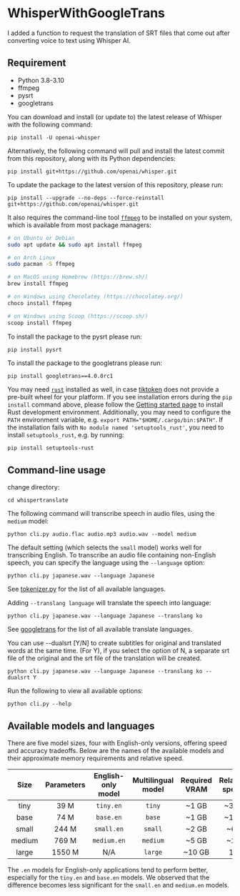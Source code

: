 # WhisperWithGoogleTrans

I added a function to request the translation of SRT files that come out after converting voice to text using Whisper AI.

## Requirement

* Python 3.8-3.10
* ffmpeg
* pysrt
* googletrans

You can download and install (or update to) the latest release of Whisper with the following command:

    pip install -U openai-whisper

Alternatively, the following command will pull and install the latest commit from this repository, along with its Python dependencies:

    pip install git+https://github.com/openai/whisper.git 

To update the package to the latest version of this repository, please run:

    pip install --upgrade --no-deps --force-reinstall git+https://github.com/openai/whisper.git

It also requires the command-line tool [`ffmpeg`](https://ffmpeg.org/) to be installed on your system, which is available from most package managers:

```bash
# on Ubuntu or Debian
sudo apt update && sudo apt install ffmpeg

# on Arch Linux
sudo pacman -S ffmpeg

# on MacOS using Homebrew (https://brew.sh/)
brew install ffmpeg

# on Windows using Chocolatey (https://chocolatey.org/)
choco install ffmpeg

# on Windows using Scoop (https://scoop.sh/)
scoop install ffmpeg
```

To install the package to the pysrt please run:

    pip install pysrt

To install the package to the googletrans please run:

    pip install googletrans==4.0.0rc1

You may need [`rust`](http://rust-lang.org) installed as well, in case [tiktoken](https://github.com/openai/tiktoken) does not provide a pre-built wheel for your platform. If you see installation errors during the `pip install` command above, please follow the [Getting started page](https://www.rust-lang.org/learn/get-started) to install Rust development environment. Additionally, you may need to configure the `PATH` environment variable, e.g. `export PATH="$HOME/.cargo/bin:$PATH"`. If the installation fails with `No module named 'setuptools_rust'`, you need to install `setuptools_rust`, e.g. by running:

```bash
pip install setuptools-rust
```


## Command-line usage

change directory:

    cd whispertranslate

The following command will transcribe speech in audio files, using the `medium` model:

    python cli.py audio.flac audio.mp3 audio.wav --model medium

The default setting (which selects the `small` model) works well for transcribing English. To transcribe an audio file containing non-English speech, you can specify the language using the `--language` option:

    python cli.py japanese.wav --language Japanese

See [tokenizer.py](https://github.com/openai/whisper/blob/main/whisper/tokenizer.py) for the list of all available languages.   
   
Adding `--translang language` will translate the speech into language:

    python cli.py japanese.wav --language Japanese --translang ko

See [googletrans](https://py-googletrans.readthedocs.io/en/latest/#googletrans-languages) for the list of all available translate languages.   

You can use --dualsrt [Y/N] to create subtitles for original and translated words at the same time. (For Y), if you select the option of N, a separate srt file of the original and the srt file of the translation will be created.

    python cli.py japanese.wav --language Japanese --translang ko --dualsrt Y

Run the following to view all available options:

    python cli.py --help


## Available models and languages

There are five model sizes, four with English-only versions, offering speed and accuracy tradeoffs. Below are the names of the available models and their approximate memory requirements and relative speed. 


|  Size  | Parameters | English-only model | Multilingual model | Required VRAM | Relative speed |
|:------:|:----------:|:------------------:|:------------------:|:-------------:|:--------------:|
|  tiny  |    39 M    |     `tiny.en`      |       `tiny`       |     ~1 GB     |      ~32x      |
|  base  |    74 M    |     `base.en`      |       `base`       |     ~1 GB     |      ~16x      |
| small  |   244 M    |     `small.en`     |      `small`       |     ~2 GB     |      ~6x       |
| medium |   769 M    |    `medium.en`     |      `medium`      |     ~5 GB     |      ~2x       |
| large  |   1550 M   |        N/A         |      `large`       |    ~10 GB     |       1x       |

The `.en` models for English-only applications tend to perform better, especially for the `tiny.en` and `base.en` models. We observed that the difference becomes less significant for the `small.en` and `medium.en` models.
